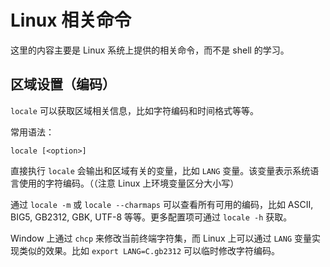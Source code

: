 # Linux 相关命令

这里的内容主要是 Linux 系统上提供的相关命令，而不是 shell 的学习。

## 区域设置（编码）

`locale` 可以获取区域相关信息，比如字符编码和时间格式等等。

常用语法：

```syntax
locale [<option>]
```

直接执行 `locale` 会输出和区域有关的变量，比如 `LANG` 变量。该变量表示系统语言使用的字符编码。（（注意 Linux 上环境变量区分大小写）

通过 `locale -m` 或 `locale --charmaps` 可以查看所有可用的编码，比如 ASCII, BIG5, GB2312, GBK, UTF-8 等等。更多配置项可通过 `locale -h` 获取。

Window 上通过 `chcp` 来修改当前终端字符集，而 Linux 上可以通过 `LANG` 变量实现类似的效果。比如 `export LANG=C.gb2312` 可以临时修改字符编码。
